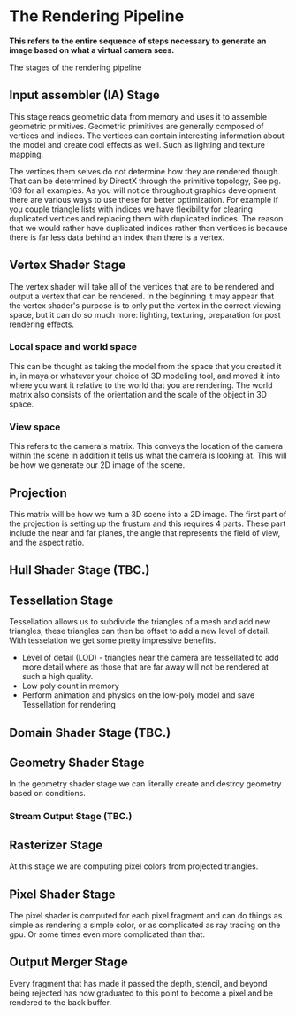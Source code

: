 # The Rendering Pipeline

**This refers to the entire sequence of steps necessary to generate an image based on what a virtual camera sees.**

The stages of the rendering pipeline

## Input assembler (IA) Stage
This stage reads geometric data from memory and uses it to assemble geometric primitives. Geometric
primitives are generally composed of vertices and indices. The vertices can contain interesting information about the
model and create cool effects as well. Such as lighting and texture mapping.

The vertices them selves do not determine how they are rendered though. That can be determined by DirectX through the primitive
topology, See pg. 169 for all examples. As you will notice throughout graphics development there are various ways to use these for
better optimization. For example if you couple triangle lists with indices we have flexibility for clearing duplicated vertices and replacing them
with duplicated indices. The reason that we would rather have duplicated indices rather than vertices is because there is far less data behind an index
than there is a vertex.


## Vertex Shader Stage
The vertex shader will take all of the vertices that are to be rendered and output a vertex that can be rendered. In the beginning it may appear
that the vertex shader's purpose is to only put the vertex in the correct viewing space, but it can do so much more: lighting, texturing, preparation for post rendering effects.

### Local space and world space
This can be thought as taking the model from the space that you created it in, in maya or whatever your choice of 3D modeling tool, and moved it
into where you want it relative to the world that you are rendering. The world matrix also consists of the orientation and the scale of the object in 3D space.

### View space
This refers to the camera's matrix. This conveys the location of the camera within the scene in addition it tells us what the camera is looking at. This will be how we generate
our 2D image of the scene.

## Projection
This matrix will be how we turn a 3D scene into a 2D image. The first part of the projection is setting up the frustum and this requires 4 parts. These part include the
near and far planes, the angle that represents the field of view, and the aspect ratio.

## Hull Shader Stage (TBC.)
## Tessellation Stage
Tessellation allows us to subdivide the triangles of a mesh and add new triangles, these triangles can then be offset to add a new level of detail. With tesselation we get some pretty impressive benefits.
- Level of detail (LOD) - triangles near the camera are tessellated to add more detail where as those that are far away will not be rendered at such a high quality.
- Low poly count in memory
- Perform animation and physics on the low-poly model and save Tessellation for rendering

## Domain Shader Stage (TBC.)

## Geometry Shader Stage

In the geometry shader stage we can literally create and destroy geometry based on conditions.

### Stream Output Stage (TBC.)

## Rasterizer Stage

At this stage we are computing pixel colors from projected triangles.

## Pixel Shader Stage

The pixel shader is computed for each pixel fragment and can do things as simple as rendering a simple color, or as complicated as ray tracing on the gpu. Or some times even more complicated than that.

## Output Merger Stage

Every fragment that has made it passed the depth, stencil, and beyond being rejected has now graduated to this point to become a pixel and be rendered to the back buffer.
